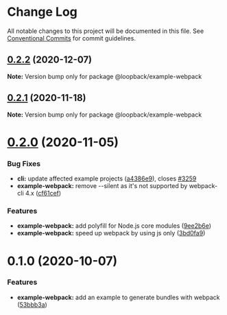# Change Log

All notable changes to this project will be documented in this file.
See [Conventional Commits](https://conventionalcommits.org) for commit guidelines.

## [0.2.2](https://github.com/strongloop/loopback-next/compare/@loopback/example-webpack@0.2.1...@loopback/example-webpack@0.2.2) (2020-12-07)

**Note:** Version bump only for package @loopback/example-webpack





## [0.2.1](https://github.com/strongloop/loopback-next/compare/@loopback/example-webpack@0.2.0...@loopback/example-webpack@0.2.1) (2020-11-18)

**Note:** Version bump only for package @loopback/example-webpack





# [0.2.0](https://github.com/strongloop/loopback-next/compare/@loopback/example-webpack@0.1.0...@loopback/example-webpack@0.2.0) (2020-11-05)


### Bug Fixes

* **cli:** update affected example projects ([a4386e9](https://github.com/strongloop/loopback-next/commit/a4386e921713739417de5d4795950209d2f14e22)), closes [#3259](https://github.com/strongloop/loopback-next/issues/3259)
* **example-webpack:** remove --silent as it's not supported by webpack-cli 4.x ([cf61cef](https://github.com/strongloop/loopback-next/commit/cf61cef6ef2fd5314ac678db10c28cab8e4f97f2))


### Features

* **example-webpack:** add polyfill for Node.js core modules ([9ee2b6e](https://github.com/strongloop/loopback-next/commit/9ee2b6ef7ad4ea0566c1b6f967895a2a8917c73f))
* **example-webpack:** speed up webpack by using js only ([3bd0fa9](https://github.com/strongloop/loopback-next/commit/3bd0fa91d551eb21750ba9a55b2701ac3d80cfc5))





# 0.1.0 (2020-10-07)


### Features

* **example-webpack:** add an example to generate bundles with webpack ([53bbb3a](https://github.com/strongloop/loopback-next/commit/53bbb3a1ad36e45672bf8f64257e343f18258bd5))
